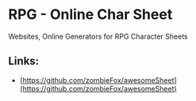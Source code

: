 # RPG - Online Char Sheet


Websites, Online Generators for RPG Character Sheets

## Links:

* [https://github.com/zombieFox/awesomeSheet](https://github.com/zombieFox/awesomeSheet)



